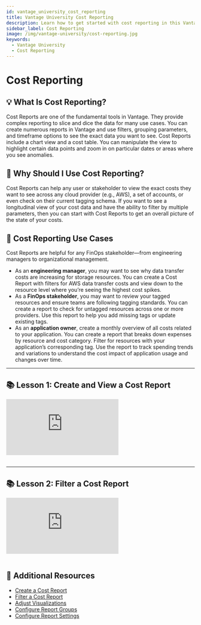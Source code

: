 ```yaml
---
id: vantage_university_cost_reporting
title: Vantage University Cost Reporting
description: Learn how to get started with cost reporting in this Vantage University section.
sidebar_label: Cost Reporting
image: /img/vantage-university/cost-reporting.jpg
keywords:
  - Vantage University
  - Cost Reporting
---
```


# Cost Reporting

## 💡 What Is Cost Reporting?

Cost Reports are one of the fundamental tools in Vantage. They provide complex reporting to slice and dice the data for many use cases. You can create numerous reports in Vantage and use filters, grouping parameters, and timeframe options to see the exact data you want to see. Cost Reports include a chart view and a cost table. You can manipulate the view to highlight certain data points and zoom in on particular dates or areas where you see anomalies.

## 💭 Why Should I Use Cost Reporting?

Cost Reports can help any user or stakeholder to view the exact costs they want to see across any cloud provider (e.g., AWS), a set of accounts, or even check on their current tagging schema. If you want to see a longitudinal view of your cost data and have the ability to filter by multiple parameters, then you can start with Cost Reports to get an overall picture of the state of your costs.

## 📝 Cost Reporting Use Cases

Cost Reports are helpful for any FinOps stakeholder—from engineering managers to organizational management.

- As an **engineering manager**, you may want to see why data transfer costs are increasing for storage resources. You can create a Cost Report with filters for AWS data transfer costs and view down to the resource level where you’re seeing the highest cost spikes.
- As a **FinOps stakeholder**, you may want to review your tagged resources and ensure teams are following tagging standards. You can create a report to check for untagged resources across one or more providers. Use this report to help you add missing tags or update existing tags.
- As an **application owner**, create a monthly overview of all costs related to your application. You can create a report that breaks down expenses by resource and cost category. Filter for resources with your application’s corresponding tag. Use the report to track spending trends and variations to understand the cost impact of application usage and changes over time.

---

## 📚 Lesson 1: Create and View a Cost Report

<div style={{ position: 'relative', paddingBottom: '56.25%', height: 0 }}>
    <iframe src="https://www.loom.com/embed/bdbbc49ee99944c38bce3423d2705d17?sid=c0a71a01-5648-4fdf-b437-91051704086b" frameborder="0" webkitallowfullscreen="true" mozallowfullscreen="true" allowfullscreen="true" style={{ position: 'absolute', top: 0, left: 0, width: '100%', height: '100%', borderRadius: '10px' }}></iframe>
</div><br/>

---

## 📚 Lesson 2: Filter a Cost Report

<div style={{ position: 'relative', paddingBottom: '56.25%', height: 0 }}>
    <iframe src="https://www.loom.com/embed/869d629fbb954174960eb047882fb569?sid=fd37851b-bbec-42de-9ca1-245c2d5f4ef0" frameborder="0" webkitallowfullscreen="true" mozallowfullscreen="true" allowfullscreen="true" style={{ position: 'absolute', top: 0, left: 0, width: '100%', height: '100%', borderRadius: '10px' }}></iframe>
</div>
<br/>

## 📖 Additional Resources

- [Create a Cost Report](/cost_reports#create-report)
- [Filter a Cost Report](/cost_reports#filtering-cost-reports)
- [Adjust Visualizations](/cost_reports#adjust-chart-visualization)
- [Configure Report Groups](/cost_reports#configure-report-groups)
- [Configure Report Settings](/cost_reports#configure-report-settings)
